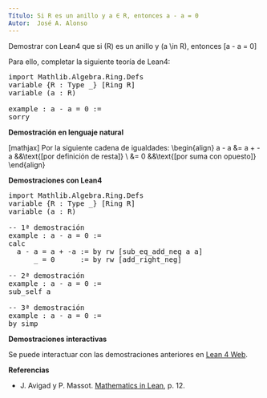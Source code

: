 ```yaml
---
Título: Si R es un anillo y a ∈ R, entonces a - a = 0
Autor:  José A. Alonso
---
```


Demostrar con Lean4 que si \(R) es un anillo y \(a \in R), entonces
\[a - a = 0]

Para ello, completar la siguiente teoría de Lean4:

<pre lang="lean">
import Mathlib.Algebra.Ring.Defs
variable {R : Type _} [Ring R]
variable (a : R)

example : a - a = 0 :=
sorry
</pre>
<!--more-->

<b>Demostración en lenguaje natural</b>

[mathjax]
Por la siguiente cadena de igualdades:
\begin{align}
   a - a &= a + -a    &&\text{[por definición de resta]} \\
         &= 0         &&\text{[por suma con opuesto]}
\end{align}

<b>Demostraciones con Lean4</b>

<pre lang="lean">
import Mathlib.Algebra.Ring.Defs
variable {R : Type _} [Ring R]
variable (a : R)

-- 1ª demostración
example : a - a = 0 :=
calc
  a - a = a + -a := by rw [sub_eq_add_neg a a]
      _ = 0      := by rw [add_right_neg]

-- 2ª demostración
example : a - a = 0 :=
sub_self a

-- 3ª demostración
example : a - a = 0 :=
by simp
</pre>

<b>Demostraciones interactivas</b>

Se puede interactuar con las demostraciones anteriores en <a href="https://lean.math.hhu.de/#url=https://raw.githubusercontent.com/jaalonso/Calculemus2/main/src/Resta_consigo_mismo.lean" rel="noopener noreferrer" target="_blank">Lean 4 Web</a>.

<b>Referencias</b>

<ul>
<li> J. Avigad y P. Massot. <a href="https://bit.ly/3U4UjBk">Mathematics in Lean</a>, p. 12.</li>
</ul>
